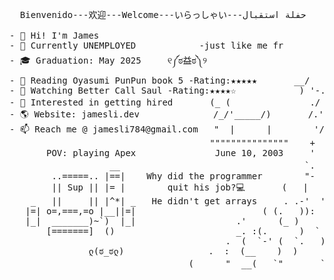 

<!--
**skxvtchy/skxvtchy** is a ✨ _special_ ✨ repository because its `README.md` (this file) appears on your GitHub profile.
Here are some ideas to get you started:
-->
<pre>
                                                                   ,:                                          __|_
  Bienvenido---欢迎---Welcome---いらっしゃい---حفلة استقبال            ,' |                                    ------oo(_)oo------
                                                                /   :             __,-~~/~ "" `---.      
- 👋 Hi! I'm James                                           --'   /             _/_,---(      ,    ) 
- 🤖 Currently UNEMPLOYED            -just like me fr        \/ />/          __ /        <    /   )  \___
- 🎓 Graduation: May 2025     ୧༼ಠ益ಠ༽୨                       /  /_\-- --===;;;'====------------------===;;;===------ -
- 📰 Reading Oyasumi PunPun book 5 -Rating:★★★★★       __/   /               \/  ~"~"~"~"~"~\~"~)~"/
- 🎥 Watching Better Call Saul -Rating:★★★★☆            ) '-./               (_ (   \  (     >    \)
- 🚀 Interested in getting hired       (_ (               ./  :\                 \_( _ <         >_>'        ( ͡° ͜ʖ ͡°)ﾉ⌐■-■ 
- 🌎 Website: jamesli.dev              /_/'_____/)       /.' '                      ~ `-i' ::>|--"           -Rizzard of Oz
- 📫 Reach me @ jamesli784@gmail.com   "  |      |        '/'     pls hire me          I;|.|.|
                                      """""""""""""""    +      I have no cache        <|i::|i|`.        Pointer?
       POV: playing Apex               June 10, 2003     '      -not a joke  ಠ_ಠ     (`^'"`-' ")    I barely know her
                   __                                   `.                                               (☞ﾟヮﾟ)☞
        ..=====.. |==|    Why did the programmer        "-                     
        || Sup || |= |        quit his job?💻       (   |                .==\""/==.             ---🛠️Work Experience---
    _   ||     || |^*| _   He didn't get arrays     . .-'  '.            ((+) .  .:)                     -n/a          
   |=| o=,===,=o |__||=|                        ( (.   )):               |'.-(o)-.'|                     -n/a
   |_|  _______)~`)  |_|                   .'      (_ )                  \/  \_/  \/        
       [=======]  ()                       _. :(.      )  `           I dont even own a  
                                         .  (  `-' (  `.   )              console
               ლ(ಠ_ಠლ)                .  :  (__    )  )          but I do have a 1080ti       Thanks For Visiting!!!
                                  (      "  __(   `"       ` ))                                      ⊂(◉‿◉)つ
</pre>
